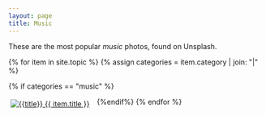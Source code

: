 ```yaml
---
layout: page
title: Music
---
```

These are the most popular _music_ photos, found on Unsplash.

{% for item in site.topic %}
{% assign categories = item.category | join: "|" %}

{% if categories == "music" %}
<div style="padding: 4px; float:left; width: 33%"><a title="{{title}}" href="{{ item.url }}"><img alt="{{title}}" src="{{ item.image }}"> {{ item.title }}</a></div>
{%endif%}
{% endfor %}
